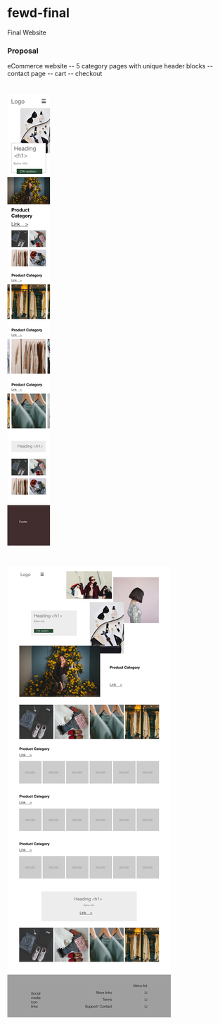 # fewd-final
Final Website




### Proposal

eCommerce website
-- 5 category pages with unique header blocks
-- contact page
-- cart
-- checkout

# ![](home-iphone-mockup.png)

# ![](home-web-mockup.png)

